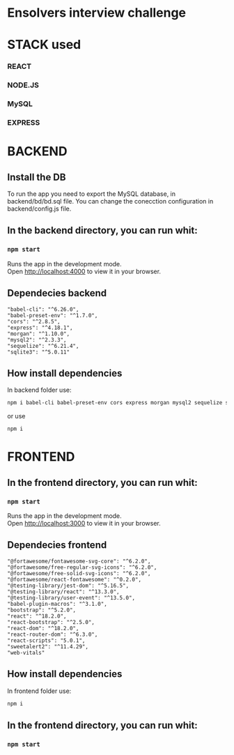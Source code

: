 # Ensolvers interview challenge

# STACK used
 
 ### REACT
 ### NODE.JS
 ### MySQL
 ### EXPRESS

 
# BACKEND

## Install the DB

To run the app you need to export the MySQL database, in backend/bd/bd.sql file.
You can change the conecction configuration in backend/config.js file.

## In the backend directory, you can run whit:

### `npm start`

Runs the app in the development mode.\
Open [http://localhost:4000](http://localhost:4000) to view it in your browser.

## Dependecies backend

    "babel-cli": "^6.26.0",
    "babel-preset-env": "^1.7.0",
    "cors": "^2.8.5",
    "express": "^4.18.1",
    "morgan": "^1.10.0",
    "mysql2": "^2.3.3",
    "sequelize": "^6.21.4",
    "sqlite3": "^5.0.11"

## How install dependencies 

In backend folder use: 

```bash
npm i babel-cli babel-preset-env cors express morgan mysql2 sequelize sqlite3
```
or use 
```bash
npm i 
```
# FRONTEND

## In the frontend directory, you can run whit:

### `npm start`

Runs the app in the development mode.\
Open [http://localhost:3000](http://localhost:3000) to view it in your browser.

## Dependecies frontend

    "@fortawesome/fontawesome-svg-core": "^6.2.0",
    "@fortawesome/free-regular-svg-icons": "^6.2.0",
    "@fortawesome/free-solid-svg-icons": "^6.2.0",
    "@fortawesome/react-fontawesome": "^0.2.0",
    "@testing-library/jest-dom": "^5.16.5",
    "@testing-library/react": "^13.3.0",
    "@testing-library/user-event": "^13.5.0",
    "babel-plugin-macros": "^3.1.0",
    "bootstrap": "^5.2.0",
    "react": "^18.2.0",
    "react-bootstrap": "^2.5.0",
    "react-dom": "^18.2.0",
    "react-router-dom": "^6.3.0",
    "react-scripts": "5.0.1",
    "sweetalert2": "^11.4.29",
    "web-vitals"
## How install dependencies 

In frontend folder use: 

```bash
npm i 
```
## In the frontend directory, you can run whit:

### `npm start`
